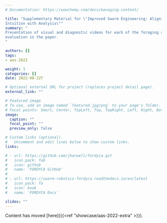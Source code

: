 ```yaml
---
# Documentation: https://wowchemy.com/docs/managing-content/

title: "Supplementary Material for \"Improved Swarm Engineering: Aligning
Intuition with Analysis\""
summary: "
Presentation of visual and diagnostic videos for each of the foraging algorithms
evaluation in the paper.
"

authors: []
tags:
- aas-2022

weight: 1
categories: []
date: 2022-08-22T

# Optional external URL for project (replaces project detail page).
external_link: ""

# Featured image
# To use, add an image named `featured.jpg/png` to your page's folder.
# Focal points: Smart, Center, TopLeft, Top, TopRight, Left, Right, BottomLeft, Bottom, BottomRight.
image:
  caption: ""
  focal_point: ""
  preview_only: false

# Custom links (optional).
#   Uncomment and edit lines below to show custom links.
links:

# - url: https://github.com/jharwell/fordyca.git
#   icon_pack: fab
#   icon: github
#   name: 'FORDYCA GitHub'
#
# - url: https://swarm-robotics-fordyca.readthedocs.io/en/latest
#   icon_pack: fa
#   icon: book
#   name: 'FORDYCA Docs'

slides: ""
---
```


Content has moved [here]({{<ref "showcase/aas-2022-extra" >}}).
